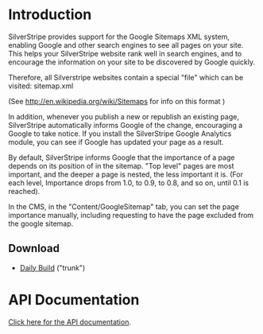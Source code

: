 # Introduction

SilverStripe provides support for the Google Sitemaps XML system, enabling Google and other search engines to see all
pages on your site. This helps your SilverStripe website rank well in search engines, and to encourage the information
on your site to be discovered by Google quickly.

Therefore, all Silverstripe websites contain a special "file" which can be visited: sitemap.xml

(See http://en.wikipedia.org/wiki/Sitemaps for info on this format )

In addition, whenever you publish a new or republish an existing page, SilverStripe automatically informs Google of the
change, encouraging a Google to take notice. If you install the SilverStripe Google Analytics module, you can see if
Google has updated your page as a result.

By default, SilverStripe informs Google that the importance of a page depends on its position of in the sitemap. "Top
level" pages are most important, and the deeper a page is nested, the less important it is. (For each level, Importance
drops from 1.0, to 0.9, to 0.8, and so on, until 0.1 is reached).

In the CMS, in the "Content/GoogleSitemap" tab, you can set the page importance manually, including requesting to have
the page excluded from the google sitemap.

## Download

*  [Daily
Build](http://open.silverstripe.com/changeset/latest/modules/googlesitemaps/trunk?old_path=/&filename=/modules/blog/googlesitemaps&format=zip)
("trunk")


# API Documentation

[Click here for the API documentation](http://api.silverstripe.com/sapphire/core/Sitemap.html).
